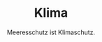 ---
title: Klima
subtitle: >-
    Meeresschutz ist Klimaschutz.
image: https://res.cloudinary.com/deepwave-org/image/upload/v1747245467/deepwave.org/8_Bildung.jpg
overlay: rgba(24,48,26,0.21)
order: 4
---